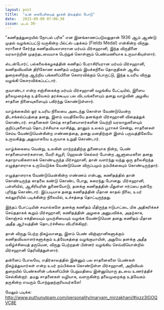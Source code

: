 ```yaml
---
layout: post
title:  "உன் கைபேசியைத் தூக்கி நிலத்தில் போடு"
date:   2015-09-09 07:06:38
issue: மடல் 30-
---
```


“கணிதத்துறையில் நோபல் பரிசு” என இனங்காணப்படுவதுதான் 1936 ஆம் ஆண்டு முதல் வழங்கப்பட்டு வருகின்ற பீல்ட்ஸ் பதக்கம் (Fields Medal) என்கின்ற விருது. ஈரானைச் சேர்ந்த கணிதவியலாளரான மர்யம் மிர்சஹானி, இந்த விருதினை வரலாற்றின் முதற்தடவையாக பெற்றுக் கொள்ளும் பெண்மணியாக உருவாகியுள்ளார்.

ஸ்டன்போர்ட் பல்கலைக்கழகத்தின் கணிதப் பேராசிரியரான மர்யம் மிர்சஹானி, கணிதவியலின் திரிகோண கணிதம் மற்றும் இயக்கநிலை தொகுதிகள் ஆகிய துறைகளிற்கு ஆற்றிய பங்களிப்பினை கௌரவிக்கும் பொருட்டு, இந்த உயரிய விருது வழங்கி கௌரவிக்கப்பட்டார்.

குவாண்டா என்ற சஞ்சிகைக்கு மர்யம் மிர்சஹானி வழங்கிய பேட்டியில், இளைய தலைமுறைக்கு உத்வேகம் தரக்கூடிய பல விடயங்களையும் தனது வாழ்வின் அழகிய சாதனை நினைவுகளையும் பகிர்ந்து கொண்டுள்ளார்.

வாழ்க்கையில் ஓர் உயரிய நிலையை அடைந்து கொள்ள வேண்டுமென்ற திடசங்கல்ப்பத்தை தனது, இளம் வயதிலேயே தனக்குள் மிர்சஹானி விதைத்துக் கொண்டார். சாதனைகள் செய்த சாதனையாளர்களின் வெற்றி வரலாறுகளையும் குறிப்புகளையும் தொடர்ச்சியாக வாசித்து, தானும் உலகம் பூராகச் சென்று, சாதனைகள் செய்ய வேண்டுமென்கின்ற எண்ணத்தை, தனது மனதிற்குள் இளம் பருவத்திலேயே உருவகித்து அதுவாகவே உருவாக உறுதி கொண்டார்.

வாழ்க்கையை வென்று, உலகின் மாற்றத்திற்கு துணையாக நின்ற, பெண் சாதனையாளர்களான, மேரி க்யூரி, ஹெலன் கெல்லர் போன்ற ஆளுமைகளை தனது கதாநாயகிகளாகக் கொண்டிருந்த மிர்சஹானி, தான் வளர்ந்து வந்து ஒரு தலைசிறந்த எழுத்தாளராக உருவெடுக்க வேண்டுமென விருப்பமும் நம்பிக்கையும் கொண்டிருந்தார்.

எழுத்தாளராக வேண்டுமென்கின்ற எண்ணம் என்பது, கணிதத்தில் தான் கொண்டிருந்த காதலை கண்டு கொண்ட போது, கரைந்து போனது. மிர்சஹானி, பள்ளியில், ஆசிரியரின் துணையோடு, தனக்கு கணிதத்தின் மீதுள்ள ஈர்ப்பை நன்றே புரிந்து கொண்டார். இப்படியாக தனது கணிதத்தின் மீதான காதல் நிலை, உயர் கல்லூரியில் படிக்கின்ற நிலையில், உச்சத்தை தொட்டிருந்தது.

இந்தப் போட்டியின் சவால்களே தனக்கு கணிதம் மீதிருந்த ஈடுபாட்டை மிக அதிகரிக்கச் செய்ததாகக் கூறும் மிர்சஹானி, கணிதத்தின் அழகை அனுபவிக்க, அதற்காக, கொஞ்சம் சக்தியையும் முயற்சியையும் வழங்க வேண்டுமென தனது கணிதம் மீதான அதீத ஆர்வத்தின் தொடர்ச்சியை விபரிக்கிறார்.

தான் விருது பெற்ற நிகழ்வானது, இளம் பெண் விஞ்ஞானிகளுக்கும் கணிதவியலாளர்களுக்கும் உத்வேகத்தை வழங்குமாயின், அதுவே தனக்கு அதீத மகிழ்ச்சியைத் தருமென, விருது பெற்றதன் பின்னர் வழங்கிய செவ்வியொன்றில் மிர்சஹானி தெரிவித்துள்ளார்.

தன்னைப் போலவே, எதிர்காலத்தில் இன்னும் பல சாதனைகளை பெண்கள் நிகழ்த்துவார்கள் என்ற உயர் நம்பிக்கை கொண்டுள்ள மிர்சஹானி, அறிவியல் துறையில் பெண்களின் பங்களிப்பின் பெறுமதியை இன்னுமொரு தடவை உணர்த்திச் செல்கின்றார். தமது சாதனைகள் வழியாக, வளருகின்ற தலைமுறைக்கு உத்வேகம் தருகின்ற எவரும் போற்றுதற்குரியவர்களே!



மேலும் படிக்க: http://www.puthunutpam.com/personality/maryam_mirzakhani/#ixzz3lGOQVC8E
